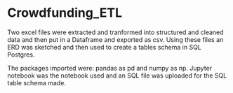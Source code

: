 # Crowdfunding_ETL
Two excel files were extracted and tranformed into structured and cleaned data and then put in a Dataframe and exported as csv. Using these files an ERD was sketched and then used to create a tables schema in SQL Postgres.

The packages imported were: pandas as pd and numpy as np. Jupyter notebook was the notebook used and an SQL file was uploaded for the SQL table schema made. 
